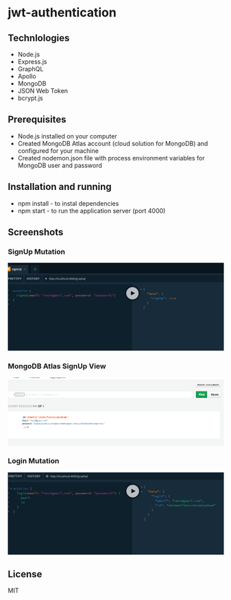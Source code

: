 # jwt-authentication

## Technlologies

- Node.js
- Express.js
- GraphQL
- Apollo
- MongoDB
- JSON Web Token
- bcrypt.js

## Prerequisites

- Node.js installed on your computer
- Created MongoDB Atlas account (cloud solution for MongoDB) and configured for your machine
- Created nodemon.json file with process environment variables for MongoDB user and password

## Installation and running

- npm install - to instal dependencies
- npm start - to run the application server (port 4000)

## Screenshots

### SignUp Mutation

<img src="./images/SignUp Mutation.png" width="600px">

### MongoDB Atlas SignUp View

<img src="./images/MongoDB Atlas View.png" width="600px">

### Login Mutation

<img src="./images/Login Mutation.png" width="600px">

## License

MIT
